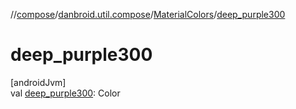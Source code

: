 //[compose](../../../index.md)/[danbroid.util.compose](../index.md)/[MaterialColors](index.md)/[deep_purple300](deep_purple300.md)

# deep_purple300

[androidJvm]\
val [deep_purple300](deep_purple300.md): Color
